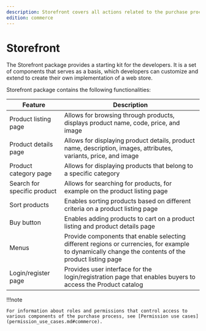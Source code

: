 ```yaml
---
description: Storefront covers all actions related to the purchase process.
edition: commerce
---
```


# Storefront

The Storefront package provides a starting kit for the developers.
It is a set of components that serves as a basis, which developers can 
customize and extend to create their own implementation of a web store.

Storefront package contains the following functionalities:

| Feature | Description |
|------------|----------|
| Product listing page | Allows for browsing through products, displays product name, code, price, and image |
| Product details page | Allows for displaying product details, product name, description, images, attributes, variants, price, and image|
| Product category page | Allows for displaying products that belong to a specific category |
| Search for specific product | Allows for searching for products, for example on the product listing page |
| Sort products | Enables sorting products based on different criteria on a product listing page |
| Buy button | Enables adding products to cart on a product listing and product details page |
| Menus | Provide components that enable selecting different regions or currencies, for example to dynamically change the contents of the product listing page |
| Login/register page |  Provides user interface for the login/registration page that enables buyers to access the Product catalog|


!!!note

    For information about roles and permissions that control access to various components of the purchase process, see [Permission use cases](permission_use_cases.md#commerce).